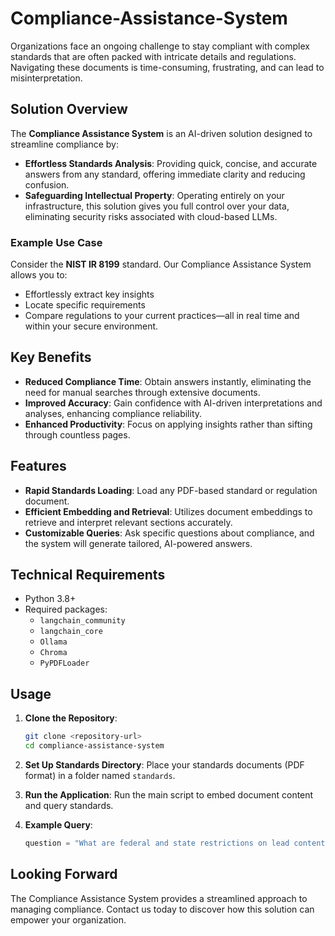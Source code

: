 # Compliance-Assistance-System

Organizations face an ongoing challenge to stay compliant with complex standards that are often packed with intricate details and regulations. Navigating these documents is time-consuming, frustrating, and can lead to misinterpretation.

## Solution Overview

The **Compliance Assistance System** is an AI-driven solution designed to streamline compliance by:

- **Effortless Standards Analysis**: Providing quick, concise, and accurate answers from any standard, offering immediate clarity and reducing confusion.
- **Safeguarding Intellectual Property**: Operating entirely on your infrastructure, this solution gives you full control over your data, eliminating security risks associated with cloud-based LLMs.

### Example Use Case
Consider the **NIST IR 8199** standard. Our Compliance Assistance System allows you to:
- Effortlessly extract key insights
- Locate specific requirements
- Compare regulations to your current practices—all in real time and within your secure environment.

## Key Benefits

- **Reduced Compliance Time**: Obtain answers instantly, eliminating the need for manual searches through extensive documents.
- **Improved Accuracy**: Gain confidence with AI-driven interpretations and analyses, enhancing compliance reliability.
- **Enhanced Productivity**: Focus on applying insights rather than sifting through countless pages.

## Features

- **Rapid Standards Loading**: Load any PDF-based standard or regulation document.
- **Efficient Embedding and Retrieval**: Utilizes document embeddings to retrieve and interpret relevant sections accurately.
- **Customizable Queries**: Ask specific questions about compliance, and the system will generate tailored, AI-powered answers.

## Technical Requirements

- Python 3.8+
- Required packages:
  - `langchain_community`
  - `langchain_core`
  - `Ollama`
  - `Chroma`
  - `PyPDFLoader`

## Usage

1. **Clone the Repository**:

   ```bash
   git clone <repository-url>
   cd compliance-assistance-system

2. **Set Up Standards Directory**:
   Place your standards documents (PDF format) in a folder named `standards`.

3. **Run the Application**:
   Run the main script to embed document content and query standards.

4. **Example Query**:
   ```python
   question = "What are federal and state restrictions on lead content in children's items?"

## Looking Forward

The Compliance Assistance System provides a streamlined approach to managing compliance. Contact us today to discover how this solution can empower your organization.


